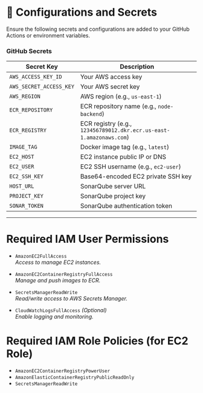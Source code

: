 # 🔐 Configurations and Secrets

Ensure the following secrets and configurations are added to your GitHub Actions or environment variables.

### GitHub Secrets

| Secret Key             | Description                                                   |
|------------------------|---------------------------------------------------------------|
| `AWS_ACCESS_KEY_ID`    | Your AWS access key                                           |
| `AWS_SECRET_ACCESS_KEY`| Your AWS secret key                                           |
| `AWS_REGION`           | AWS region (e.g., `us-east-1`)                                |
| `ECR_REPOSITORY`       | ECR repository name (e.g., `node-backend`)                    |
| `ECR_REGISTRY`         | ECR registry (e.g., `123456789012.dkr.ecr.us-east-1.amazonaws.com`) |
| `IMAGE_TAG`            | Docker image tag (e.g., `latest`)                            |
| `EC2_HOST`             | EC2 instance public IP or DNS                                 |
| `EC2_USER`             | EC2 SSH username (e.g., `ec2-user`)                           |
| `EC2_SSH_KEY`          | Base64-encoded EC2 private SSH key                            |
| `HOST_URL`             | SonarQube server URL                                          |
| `PROJECT_KEY`          | SonarQube project key                                         |
| `SONAR_TOKEN`          | SonarQube authentication token                                |

---


# Required IAM User Permissions

- `AmazonEC2FullAccess`  
  _Access to manage EC2 instances._

- `AmazonEC2ContainerRegistryFullAccess`  
  _Manage and push images to ECR._

- `SecretsManagerReadWrite`  
  _Read/write access to AWS Secrets Manager._

- `CloudWatchLogsFullAccess` _(Optional)_  
  _Enable logging and monitoring._

# Required IAM Role Policies (for EC2 Role)

- `AmazonEC2ContainerRegistryPowerUser`  
- `AmazonElasticContainerRegistryPublicReadOnly`  
- `SecretsManagerReadWrite` 

